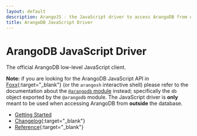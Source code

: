 ```yaml
---
layout: default
description: ArangoJS - the JavaScript driver to access ArangoDB from outside the database, primarily with Node.js
title: ArangoDB JavaScript Driver
---
```

# ArangoDB JavaScript Driver

The official ArangoDB low-level JavaScript client.

**Note:** if you are looking for the ArangoDB JavaScript API in
[Foxx](https://foxx.arangodb.com){:target="_blank"} (or the `arangosh` interactive shell) please
refer to the documentation about the
[`@arangodb` module](../foxx-reference-modules.html#the-arangodb-module)
instead; specifically the `db` object exported by the `@arangodb` module. The
JavaScript driver is **only** meant to be used when accessing ArangoDB from
**outside** the database.

- [Getting Started](js-getting-started.html)
- [Changelog](https://github.com/arangodb/arangojs/blob/master/CHANGELOG.md#readme){:target="_blank"}
- [Reference](http://arangodb.github.io/arangojs/){:target="_blank"}
